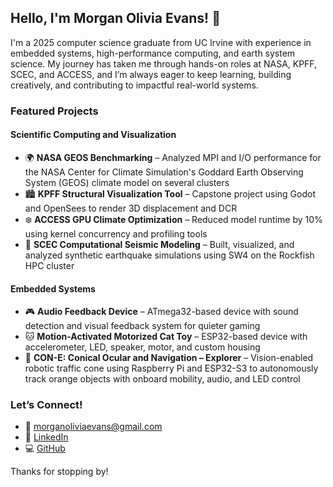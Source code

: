 ## Hello, I'm Morgan Olivia Evans! 👋


I'm a 2025 computer science graduate from UC Irvine with experience in embedded systems, high-performance computing, and earth system science. My journey has taken me through hands-on roles at NASA, KPFF, SCEC, and ACCESS, and I’m always eager to keep learning, building creatively, and contributing to impactful real-world systems.

### Featured Projects

#### Scientific Computing and Visualization
  
- 🌍 **NASA GEOS Benchmarking** – Analyzed MPI and I/O performance for the NASA Center for Climate Simulation's Goddard Earth Observing System (GEOS) climate model on several clusters 
- 🏙️ **KPFF Structural Visualization Tool** – Capstone project using Godot and OpenSees to render 3D displacement and DCR
- ❄️ **ACCESS GPU Climate Optimization** – Reduced model runtime by 10% using kernel concurrency and profiling tools
- 🌱 **SCEC Computational Seismic Modeling** – Built, visualized, and analyzed synthetic earthquake simulations using SW4 on the Rockfish HPC cluster  

#### Embedded Systems

- 🎮 **Audio Feedback Device** – ATmega32-based device with sound detection and visual feedback system for quieter gaming  
- 🐱 **Motion-Activated Motorized Cat Toy** – ESP32-based device with accelerometer, LED, speaker, motor, and custom housing  
- 🦺 **CON-E: Conical Ocular and Navigation – Explorer** – Vision-enabled robotic traffic cone using Raspberry Pi and ESP32-S3 to autonomously track orange objects with onboard mobility, audio, and LED control 

### Let’s Connect!

- 📧 morganoliviaevans@gmail.com  
- 🤝 [LinkedIn](https://www.linkedin.com/in/morganoliviaevans)  
- 💻 [GitHub](https://github.com/morganoliviaevans)

Thanks for stopping by!
